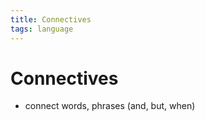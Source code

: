 ```yaml
---
title: Connectives
tags: language
---
```


# Connectives
- connect words, phrases (and, but, when)













